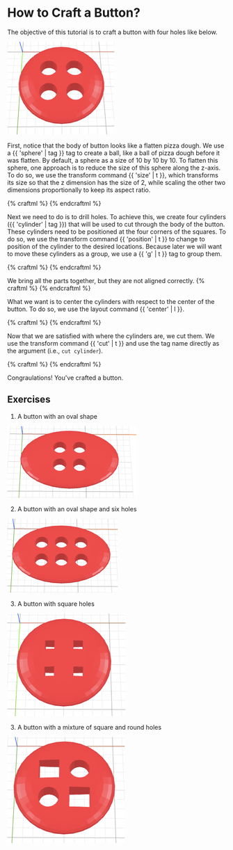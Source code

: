 # How to Craft a Button?

The objective of this tutorial is to craft a button with four holes like below.

![objective](objective.png)

First, notice that the body of button looks like a flatten pizza dough. We
use a {{ 'sphere' | tag }} tag to create a ball, like a ball of pizza dough before it was flatten.
By default, a sphere as a size of 10 by 10 by 10. To flatten this sphere, one
approach is to reduce the size of this sphere along the z-axis. To do so, we
use the transform command {{ 'size' | t }}, which transforms its size so that the
z dimension has the size of 2, while scaling the other two dimensions
proportionally to keep its aspect ratio.

{% craftml %}
<sphere t="size z 2"/>
{% endcraftml %}

Next we need to do is to drill holes. To achieve this, we create four cylinders
({{ 'cylinder' | tag }}) that will be used to cut through the body of the button. These cylinders
need to be positioned at the four corners of the squares. To do so, we use
the transform command {{ 'position' | t }} to change to position of the cylinder to
the desired locations. Because later we will want to move these cylinders as a group,
we use a {{ 'g' | t }} tag to group them.

{% craftml %}
<g>
  <cylinder radius="1" t="position 0 0 0"/>
  <cylinder radius="1" t="position 0 3 0"/>
  <cylinder radius="1" t="position 3 0 0"/>
  <cylinder radius="1" t="position 3 3 0"/>
</g>
{% endcraftml %}


We bring all the parts together, but they are not aligned correctly.
{% craftml %}
<sphere t="size z 2"/>
<g>
  <cylinder radius="1" t="position 0 0 0"/>
  <cylinder radius="1" t="position 0 3 0"/>
  <cylinder radius="1" t="position 3 0 0"/>
  <cylinder radius="1" t="position 3 3 0"/>
</g>
{% endcraftml %}

What we want is to center the cylinders with respect to the center of the button.
To do so, we use the layout command {{ 'center' | l }}.

{% craftml %}
<g l="center xy">
  <sphere t="size z 2"/>
  <g>
    <cylinder radius="1" t="position 0 0 0"/>
    <cylinder radius="1" t="position 0 3 0"/>
    <cylinder radius="1" t="position 3 0 0"/>
    <cylinder radius="1" t="position 3 3 0"/>
  </g>
</g>
{% endcraftml %}

Now that we are satisfied with where the cylinders are, we cut them. We use
the transform command {{ 'cut' | t }} and use the tag name
directly as the argument (i.e., `cut cylinder`).

{% craftml %}
<g l="center xy; cut cylinder">
  <sphere t="size z 2"/>
  <g>
    <cylinder radius="1" t="position 0 0 0"/>
    <cylinder radius="1" t="position 0 3 0"/>
    <cylinder radius="1" t="position 3 0 0"/>
    <cylinder radius="1" t="position 3 3 0"/>
  </g>
</g>
{% endcraftml %}

Congraulations! You've crafted a button.

## Exercises

1. A button with an oval shape

  ![exercise](exercise1.png)

2. A button with an oval shape and six holes

  ![exercise](exercise2.png)

3. A button with square holes

  ![exercise](exercise3.png)

3. A button with a mixture of square and round holes

  ![exercise](exercise4.png)
